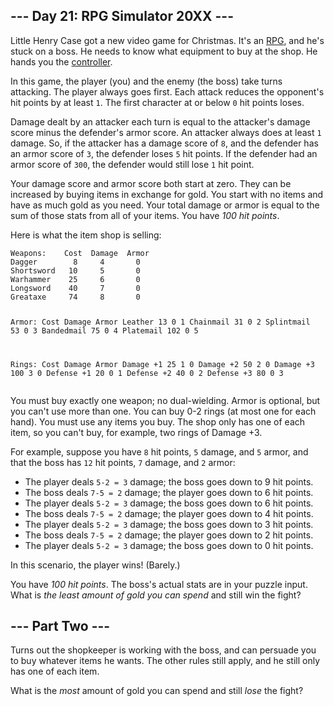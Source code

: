 <article class="day-desc"><h2>--- Day 21: RPG Simulator 20XX ---</h2><p>Little <span title="The sky above the battle is the color of television, tuned to a dead channel.">Henry Case</span> got a new video game for Christmas.  It's an <a href="https://en.wikipedia.org/wiki/Role-playing_video_game">RPG</a>, and he's stuck on a boss.  He needs to know what equipment to buy at the shop.  He hands you the <a href="https://en.wikipedia.org/wiki/Game_controller">controller</a>.</p>
<p>In this game, the player (you) and the enemy (the boss) take turns attacking.  The player always goes first.  Each attack reduces the opponent's hit points by at least <code>1</code>.  The first character at or below <code>0</code> hit points loses.</p>
<p>Damage dealt by an attacker each turn is equal to the attacker's damage score minus the defender's armor score.  An attacker always does at least <code>1</code> damage.  So, if the attacker has a damage score of <code>8</code>, and the defender has an armor score of <code>3</code>, the defender loses <code>5</code> hit points.  If the defender had an armor score of <code>300</code>, the defender would still lose <code>1</code> hit point.</p>
<p>Your damage score and armor score both start at zero.  They can be increased by buying items in exchange for gold.  You start with no items and have as much gold as you need.  Your total damage or armor is equal to the sum of those stats from all of your items.  You have <em>100 hit points</em>.</p>
<p>Here is what the item shop is selling:</p>
<pre><code>Weapons:    Cost  Damage  Armor
Dagger        8     4       0
Shortsword   10     5       0
Warhammer    25     6       0
Longsword    40     7       0
Greataxe     74     8       0

Armor:      Cost  Damage  Armor
Leather      13     0       1
Chainmail    31     0       2
Splintmail   53     0       3
Bandedmail   75     0       4
Platemail   102     0       5

Rings:      Cost  Damage  Armor
Damage +1    25     1       0
Damage +2    50     2       0
Damage +3   100     3       0
Defense +1   20     0       1
Defense +2   40     0       2
Defense +3   80     0       3
</code></pre>
<p>You must buy exactly one weapon; no dual-wielding.  Armor is optional, but you can't use more than one.  You can buy 0-2 rings (at most one for each hand).  You must use any items you buy.  The shop only has one of each item, so you can't buy, for example, two rings of Damage +3.</p>
<p>For example, suppose you have <code>8</code> hit points, <code>5</code> damage, and <code>5</code> armor, and that the boss has <code>12</code> hit points, <code>7</code> damage, and <code>2</code> armor:</p>
<ul>
<li>The player deals <code>5-2 = 3</code> damage; the boss goes down to 9 hit points.</li>
<li>The boss deals <code>7-5 = 2</code> damage; the player goes down to 6 hit points.</li>
<li>The player deals <code>5-2 = 3</code> damage; the boss goes down to 6 hit points.</li>
<li>The boss deals <code>7-5 = 2</code> damage; the player goes down to 4 hit points.</li>
<li>The player deals <code>5-2 = 3</code> damage; the boss goes down to 3 hit points.</li>
<li>The boss deals <code>7-5 = 2</code> damage; the player goes down to 2 hit points.</li>
<li>The player deals <code>5-2 = 3</code> damage; the boss goes down to 0 hit points.</li>
</ul>
<p>In this scenario, the player wins!  (Barely.)</p>
<p>You have <em>100 hit points</em>.  The boss's actual stats are in your puzzle input.  What is <em>the least amount of gold you can spend</em> and still win the fight?</p>
</article><article class="day-desc"><h2 id="part2">--- Part Two ---</h2><p>Turns out the shopkeeper is working with the boss, and can persuade you to buy whatever items he wants. The other rules still apply, and he still only has one of each item.</p>
<p>What is the <em>most</em> amount of gold you can spend and still <em>lose</em> the fight?</p>
</article>